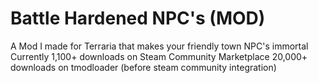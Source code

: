 # Battle Hardened NPC's (MOD)
A Mod I made for Terraria that makes your friendly town NPC's immortal
Currently 1,100+ downloads on Steam Community Marketplace
20,000+ downloads on tmodloader (before steam community integration)

